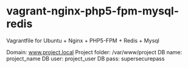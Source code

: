 # vagrant-nginx-php5-fpm-mysql-redis
Vagrantfile for Ubuntu + Nginx + PHP5-FPM + Redis + Mysql

Domain: www.project.local
Project folder: /var/www/project
DB name: project_name
DB user: project_user
DB pass: supersecurepass
